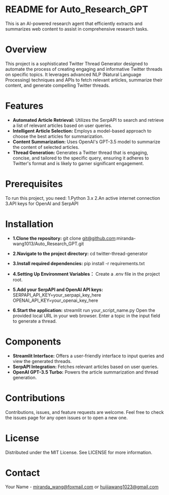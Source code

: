 # README for Auto_Research_GPT
This is an AI-powered research agent that efficiently extracts and summarizes web content to assist in comprehensive research tasks.

# Overview
This project is a sophisticated Twitter Thread Generator designed to automate the process of creating engaging and informative Twitter threads on specific topics. It leverages advanced NLP (Natural Language Processing) techniques and APIs to fetch relevant articles, summarize their content, and generate compelling Twitter threads.

# Features
- **Automated Article Retrieval:** Utilizes the SerpAPI to search and retrieve a list of relevant articles based on user queries.
- **Intelligent Article Selection:** Employs a model-based approach to choose the best articles for summarization.
- **Content Summarization:** Uses OpenAI's GPT-3.5 model to summarize the content of selected articles.
- **Thread Generation:** Generates a Twitter thread that is engaging, concise, and tailored to the specific query, ensuring it adheres to Twitter's format and is likely to garner significant engagement.

# Prerequisites
To run this project, you need:
1.Python 3.x
2.An active internet connection
3.API keys for OpenAI and SerpAPI

# Installation
- **1.Clone the repository:**
git clone git@github.com:miranda-wang1013/Auto_Research_GPT.git

- **2.Navigate to the project directory:**
cd twitter-thread-generator

- **3.Install required dependencies:**
pip install -r requirements.txt

- **4.Setting Up Environment Variables：**
Create a .env file in the project root.

- **5.Add your SerpAPI and OpenAI API keys:**
SERPAPI_API_KEY=your_serpapi_key_here
OPENAI_API_KEY=your_openai_key_here

- **6.Start the application:**
streamlit run your_script_name.py
Open the provided local URL in your web browser.
Enter a topic in the input field to generate a thread.

# Components
- **Streamlit Interface:** Offers a user-friendly interface to input queries and view the generated threads.
- **SerpAPI Integration:** Fetches relevant articles based on user queries.
- **OpenAI GPT-3.5 Turbo:** Powers the article summarization and thread generation.

# Contributions
Contributions, issues, and feature requests are welcome. Feel free to check the issues page for any open issues or to open a new one.

# License
Distributed under the MIT License. See LICENSE for more information.

# Contact
Your Name - miranda_wang@foxmail.com or huijiawang1023@gmail.com

